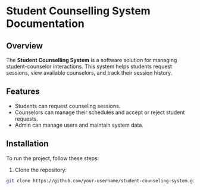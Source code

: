 # Student Counselling System Documentation

## Overview
The **Student Counselling System** is a software solution for managing student-counselor interactions. This system helps students request sessions, view available counselors, and track their session history.

## Features
- Students can request counseling sessions.
- Counselors can manage their schedules and accept or reject student requests.
- Admin can manage users and maintain system data.

## Installation

To run the project, follow these steps:

1. Clone the repository:
```bash
git clone https://github.com/your-username/student-counseling-system.git
